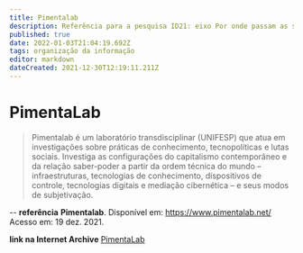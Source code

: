 ```yaml
---
title: Pimentalab
description: Referência para a pesquisa ID21: eixo Por onde passam as soluções.
published: true
date: 2022-01-03T21:04:19.692Z
tags: organização da informação
editor: markdown
dateCreated: 2021-12-30T12:19:11.211Z
---
```


# PimentaLab 
> Pimentalab é um laboratório transdisciplinar (UNIFESP) que atua em investigações sobre práticas de conhecimento, tecnopolíticas e lutas sociais. Investiga as configurações do capitalismo contemporâneo e da relação saber-poder a partir da ordem técnica do mundo – infraestruturas, tecnologias de conhecimento, dispositivos de controle, tecnologias digitais e mediação cibernética – e seus modos de subjetivação.

-- 
**referência**
**Pimentalab**. Disponível em: https://www.pimentalab.net/ Acesso em: 19 dez. 2021.

**link na Internet Archive**
[PimentaLab](https://web.archive.org/web/20220103210325/https://www.pimentalab.net/)